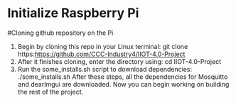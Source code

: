 # Initialize Raspberry Pi
#Cloning github repository on the Pi
1. Begin by cloning this repo in your Linux terminal: git clone https:https://github.com/CCC-Industry4/IIOT-4.0-Project
2. After it finishes cloning, enter the directory using: cd IIOT-4.0-Project
3. Run the some_installs.sh script to download dependencies: ./some_installs.sh
After these steps, all the dependencies for Mosquitto and dearImgui are downloaded. Now you can begin working on building the rest of the project.
